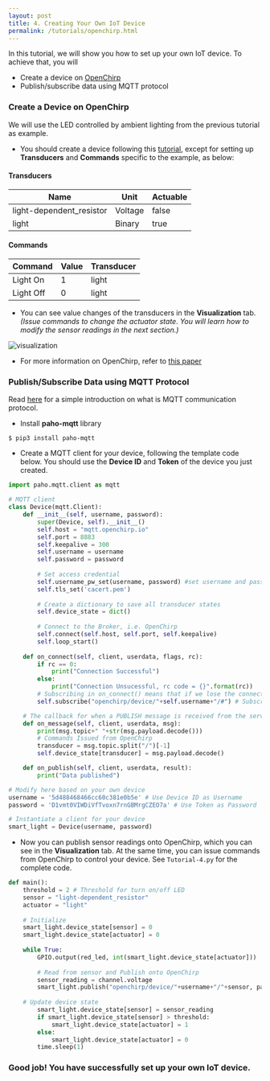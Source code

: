 ```yaml
---
layout: post
title: 4. Creating Your Own IoT Device
permalink: /tutorials/openchirp.html
---
```


In this tutorial, we will show you how to set up your own IoT device. To achieve that, you  will
- Create a device on [OpenChirp](https://openchirp.io/)
- Publish/subscribe data using MQTT protocol

### Create a Device on OpenChirp
We will use the LED controlled by ambient lighting from the previous tutorial as example.

- You should create a device following this [tutorial](https://github.com/OpenChirp/docs/wiki/simple-device-tutorial), except for setting up **Transducers** and **Commands** specific to the example, as below:  

#### Transducers

|**Name**|**Unit**      |**Actuable**|
| ------------- | ---------------------|---------|
| light-dependent_resistor  | Voltage|     false|  
|   light | Binary     | true|

#### Commands

|**Command**|**Value**      |**Transducer**|
| ------------- | ----|--------|
| Light On| 1| light|       
|   Light Off | 0  | light|  

- You can see value changes of the transducers in the **Visualization** tab. *(Issue commands to change the actuator state. You will learn how to modify the sensor readings in the next section.)*

![visualization](/12740/assets/Openchirp.png)

- For more information on OpenChirp, refer to [this paper](/12740/assets/OpenChirp.pdf)


### Publish/Subscribe Data using MQTT Protocol
Read [here](https://randomnerdtutorials.com/what-is-mqtt-and-how-it-works/) for a simple introduction on what is MQTT communication protocol. 

- Install **paho-mqtt** library
```
$ pip3 install paho-mqtt
```
- Create a MQTT client for your device, following the template code below. You should use the **Device ID** and **Token** of the device you just created. 

```python
import paho.mqtt.client as mqtt

# MQTT client
class Device(mqtt.Client):
    def __init__(self, username, password):
        super(Device, self).__init__()
        self.host = "mqtt.openchirp.io"
        self.port = 8883
        self.keepalive = 300
        self.username = username
        self.password = password
        
        # Set access credential
        self.username_pw_set(username, password) #set username and pass
        self.tls_set('cacert.pem')
        
        # Create a dictionary to save all transducer states
        self.device_state = dict()
        
        # Connect to the Broker, i.e. OpenChirp
        self.connect(self.host, self.port, self.keepalive)
        self.loop_start()
    
    def on_connect(self, client, userdata, flags, rc):
        if rc == 0:
            print("Connection Successful")
        else:
            print("Connection Unsucessful, rc code = {}".format(rc))
        # Subscribing in on_connect() means that if we lose the connection and reconnect then subscriptions will be renewed.
        self.subscribe("openchirp/device/"+self.username+"/#") # Subscribe to all tranducers

    # The callback for when a PUBLISH message is received from the server.
    def on_message(self, client, userdata, msg):
        print(msg.topic+" "+str(msg.payload.decode()))
        # Commands Issued from OpenChirp
        transducer = msg.topic.split("/")[-1]
        self.device_state[transducer] = msg.payload.decode()

    def on_publish(self, client, userdata, result):
        print("Data published")

# Modify here based on your own device
username = '5d488468466cc60c381e0b5e' # Use Device ID as Username
password = 'D1vmt0VIWDiVfTvoxn7rnGBMrgCZEO7a' # Use Token as Password

# Instantiate a client for your device
smart_light = Device(username, password)
```
- Now you can publish sensor readings onto OpenChirp, which you can see in the **Visualization** tab. At the same time, you can issue commands from OpenChirp to control your device. See `Tutorial-4.py` for the complete code. 

```python
def main():
    threshold = 2 # Threshold for turn on/off LED
    sensor = "light-dependent_resistor"
    actuator = "light"
    
    # Initialize
    smart_light.device_state[sensor] = 0
    smart_light.device_state[actuator] = 0
    
    while True:
        GPIO.output(red_led, int(smart_light.device_state[actuator]))
        
        # Read from sensor and Publish onto OpenChirp
        sensor_reading = channel.voltage
        smart_light.publish("openchirp/device/"+username+"/"+sensor, payload=sensor_reading, qos=0, retain=True)
        
	# Update device state
        smart_light.device_state[sensor] = sensor_reading
        if smart_light.device_state[sensor] > threshold:
            smart_light.device_state[actuator] = 1
        else:
            smart_light.device_state[actuator] = 0
        time.sleep(1)
```
### **Good job! You have successfully set up your own IoT device.** 




